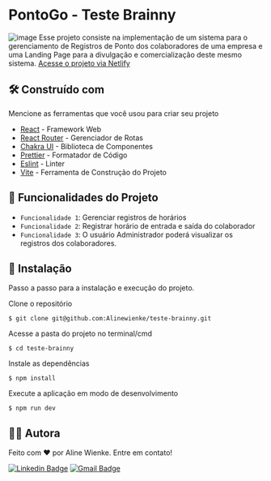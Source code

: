 # PontoGo - Teste Brainny
![image](https://github.com/Alinewienke/teste-brainny/assets/114545125/458d1884-5810-499f-bb67-866d5bed62d7)
Esse projeto consiste na implementação de um sistema para o gerenciamento de Registros de Ponto dos colaboradores de uma empresa e uma Landing Page para a divulgação e comercialização deste mesmo sistema.
[Acesse o projeto via Netlify](https://teste-brainny-pontogo.netlify.app/)

## 🛠️ Construído com

Mencione as ferramentas que você usou para criar seu projeto

* [React](https://react.dev/) - Framework Web
* [React Router](https://reactrouter.com/en/main) - Gerenciador de Rotas
* [Chakra UI](https://chakra-ui.com/) - Biblioteca de Componentes
* [Prettier](https://prettier.io/) - Formatador de Código
* [Eslint](https://eslint.org/) - Linter
* [Vite](https://vitejs.dev/) - Ferramenta de Construção do Projeto

## :hammer: Funcionalidades do Projeto

- `Funcionalidade 1`: Gerenciar registros de horários
- `Funcionalidade 2`: Registrar horário de entrada e saída do colaborador
- `Funcionalidade 3`: O usuário Administrador poderá visualizar os registros dos colaboradores.

## 🔧 Instalação

Passo a passo para a instalação e execução do projeto.

Clone o repositório
```
$ git clone git@github.com:Alinewienke/teste-brainny.git
```

Acesse a pasta do projeto no terminal/cmd
```
$ cd teste-brainny
```

Instale as dependências
```
$ npm install
```

Execute a aplicação em modo de desenvolvimento
```
$ npm run dev
```

## 👩‍💻 Autora
Feito com ❤️ por Aline Wienke. Entre em contato!

[![Linkedin Badge](https://img.shields.io/badge/LinkedIn-0077B5?style=for-the-badge&logo=linkedin&logoColor=white)](https://www.linkedin.com/in/aline-wienke-sesterheim-65a183239/) 
[![Gmail Badge](https://img.shields.io/badge/Gmail-D14836?style=for-the-badge&logo=gmail&logoColor=white)](mailto:wienkealine@gmail.com)
